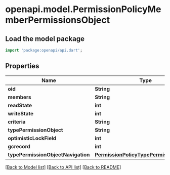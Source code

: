 # openapi.model.PermissionPolicyMemberPermissionsObject

## Load the model package
```dart
import 'package:openapi/api.dart';
```

## Properties
Name | Type | Description | Notes
------------ | ------------- | ------------- | -------------
**oid** | **String** |  | [optional] 
**members** | **String** |  | [optional] 
**readState** | **int** |  | [optional] 
**writeState** | **int** |  | [optional] 
**criteria** | **String** |  | [optional] 
**typePermissionObject** | **String** |  | [optional] 
**optimisticLockField** | **int** |  | [optional] 
**gcrecord** | **int** |  | [optional] 
**typePermissionObjectNavigation** | [**PermissionPolicyTypePermissionsObject**](PermissionPolicyTypePermissionsObject.md) |  | [optional] 

[[Back to Model list]](../README.md#documentation-for-models) [[Back to API list]](../README.md#documentation-for-api-endpoints) [[Back to README]](../README.md)


